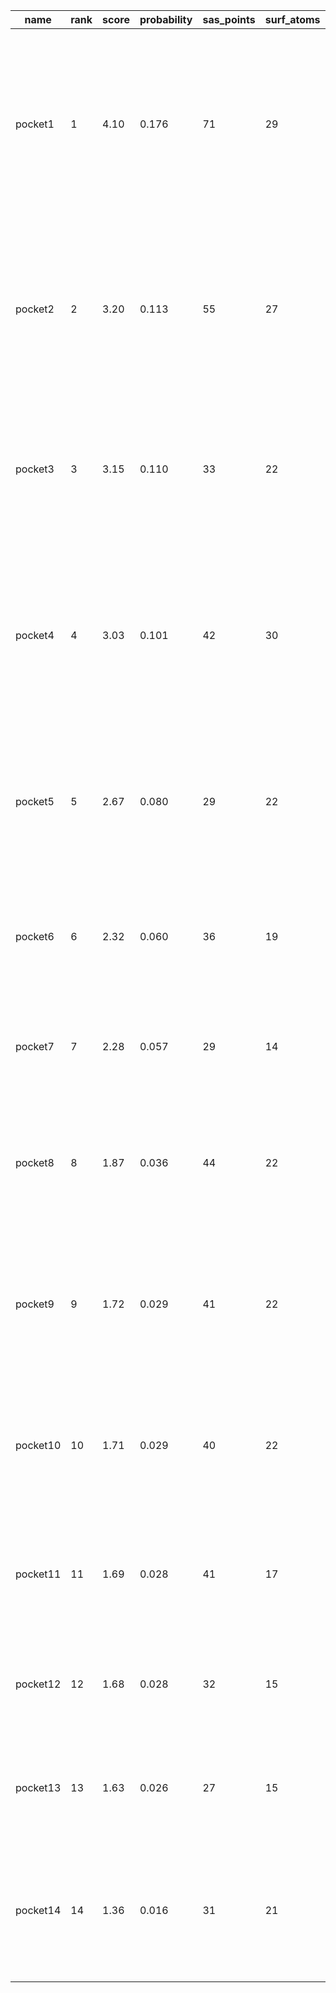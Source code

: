 | **name** | **rank** | **score** | **probability** | **sas_points** | **surf_atoms** | **center_x** | **center_y** | **center_z** | **residue_ids**                                                      | **surf_atom_ids**                                                                                                                                     |
|----------|----------|-----------|-----------------|----------------|----------------|--------------|--------------|--------------|----------------------------------------------------------------------|-------------------------------------------------------------------------------------------------------------------------------------------------------|
| pocket1  | 1        | 4.10      | 0.176           | 71             | 29             | -11.3727     | -13.8790     | -13.2459     | P_31 P_34 Q_16 Q_2 Q_20 Q_23 Q_24 Q_27 Q_30 Q_31 Q_34 Q_6            | 1641 1642 1643 1668 2139 2140 2177 2179 2265 2298 2299 2320 2321 2322 2324 2326 2327 2328 2332 2334 2335 2359 2360 2361 2384 2385 2386 2395 2421      |
| pocket2  | 2        | 3.20      | 0.113           | 55             | 27             | -1.0728      | -24.9358     | -15.9590     | P_16 P_2 P_20 P_23 P_24 P_27 P_28 P_30 P_31 P_6 Q_31                 | 1387 1388 1426 1427 1512 1513 1546 1547 1569 1570 1572 1575 1576 1578 1580 1582 1583 1607 1608 1610 1632 1642 2391 2392 2393 2394 2395                |
| pocket3  | 3        | 3.15      | 0.110           | 33             | 22             | 11.3232      | -22.6799     | -21.0375     | P_14 P_17 P_18 P_21 P_49 P_50 P_51 P_55 Q_39                         | 1489 1491 1517 1521 1522 1529 1532 1533 1553 1554 1555 1557 1780 1783 1784 1788 1789 1790 1794 1831 1832 2454                                         |
| pocket4  | 4        | 3.03      | 0.101           | 42             | 30             | 15.9266      | 11.9738      | -2.6557      | R_39 S_14 S_17 S_18 S_21 S_22 S_25 S_49 S_50 S_51 S_53 S_55          | 3379 3918 3920 3945 3946 3950 3951 3954 3955 3958 3960 3961 3962 3982 3983 3984 3986 3993 4022 4209 4210 4212 4213 4217 4218 4219 4223 4238 4260 4261 |
| pocket5  | 5        | 2.67      | 0.080           | 29             | 22             | -10.4194     | 0.2954       | -14.3407     | P_39 Q_14 Q_17 Q_18 Q_21 Q_49 Q_50 Q_51 Q_55                         | 1702 1703 2243 2268 2269 2273 2274 2284 2285 2304 2305 2306 2307 2309 2532 2533 2535 2536 2540 2541 2546 2584                                         |
| pocket6  | 6        | 2.32      | 0.060           | 36             | 19             | 14.3088      | 14.7073      | 13.4269      | R_31 S_23 S_24 S_27 S_30 S_31 S_34                                   | 3315 3316 3318 3319 3320 3998 4005 4008 4009 4011 4012 4036 4038 4061 4063 4069 4071 4072 4098                                                        |
| pocket7  | 7        | 2.28      | 0.057           | 29             | 14             | -8.1399      | -0.1579      | -10.0626     | P_77 Q_18 Q_21 Q_22 Q_25 Q_49 Q_53 Q_55                              | 2019 2284 2285 2307 2309 2316 2345 2532 2533 2535 2561 2562 2583 2584                                                                                 |
| pocket8  | 8        | 1.87      | 0.036           | 44             | 22             | 11.8455      | 8.7503       | -14.1199     | P_70 P_71 P_73 P_74 R_76 S_51 S_53 X_120 X_123 X_124                 | 1954 1957 1961 1982 1983 1984 1990 3021 3023 3025 3045 3047 3048 3049 3052 3053 3054 3055 3687 4222 4223 4240                                         |
| pocket9  | 9        | 1.72      | 0.029           | 41             | 22             | -5.7149      | 12.7737      | -12.0982     | Q_51 Q_53 R_70 R_71 R_73 R_74 Y_116 Y_120 Y_123 Y_124                | 2545 2546 2563 3631 3638 3660 3661 3670 4665 4693 4696 4698 4700 4702 4721 4722 4724 4725 4726 4730 4731 4732                                         |
| pocket10 | 10       | 1.71      | 0.029           | 40             | 22             | -4.2867      | 25.7152      | 18.1086      | R_17 R_18 R_21 R_22 R_49 R_50 R_51 R_53 R_55 S_39                    | 3194 3198 3199 3209 3210 3229 3234 3241 3457 3458 3460 3461 3465 3466 3467 3471 3486 3487 3508 3509 4131 4132                                         |
| pocket11 | 11       | 1.69      | 0.028           | 41             | 17             | 21.9654      | 15.5148      | 9.1515       | S_11 S_16 S_2 S_20 S_23 S_24 S_4 S_6                                 | 3816 3817 3834 3853 3854 3855 3856 3896 3898 3941 3942 3975 3976 3999 4001 4011 4012                                                                  |
| pocket12 | 12       | 1.68      | 0.028           | 32             | 15             | 5.3748       | 19.1494      | 24.6231      | R_11 R_16 R_2 R_20 R_23 R_24 R_6                                     | 3065 3103 3104 3144 3146 3189 3190 3223 3224 3247 3249 3251 3257 3259 3260                                                                            |
| pocket13 | 13       | 1.63      | 0.026           | 27             | 15             | 10.3495      | 19.3148      | 18.6053      | R_24 R_27 R_28 R_30 R_31 S_31                                        | 3253 3255 3256 3257 3259 3260 3284 3285 3287 3309 3317 3319 3320 4071 4072                                                                            |
| pocket14 | 14       | 1.36      | 0.016           | 31             | 21             | 1.0943       | 32.2458      | 1.1671       | R_56 R_58 R_60 R_61 R_62 R_63 S_78 S_79 S_80 Y_106 Y_107 Y_108 Y_109 | 3518 3535 3545 3550 3553 3557 3561 3571 4452 4453 4458 4471 4590 4591 4592 4594 4597 4599 4604 4607 4608                                              |
